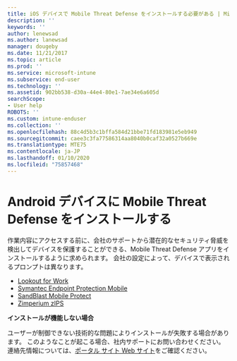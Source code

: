 ```yaml
---
title: iOS デバイスで Mobile Threat Defense をインストールする必要がある | Microsoft Docs
description: ''
keywords: ''
author: lenewsad
ms.author: lanewsad
manager: dougeby
ms.date: 11/21/2017
ms.topic: article
ms.prod: ''
ms.service: microsoft-intune
ms.subservice: end-user
ms.technology: ''
ms.assetid: 902bb538-d30a-44e4-80e1-7ae34e6a605d
searchScope:
- User help
ROBOTS: ''
ms.custom: intune-enduser
ms.collection: ''
ms.openlocfilehash: 88c4d5b3c1bffa584d21bbe71fd183981e5eb949
ms.sourcegitcommit: caee3c3fa77586314aa8040b0caf32a0527b669e
ms.translationtype: MTE75
ms.contentlocale: ja-JP
ms.lasthandoff: 01/10/2020
ms.locfileid: "75857468"
---
```

# <a name="install-mobile-threat-defense-on-your-android-device"></a>Android デバイスに Mobile Threat Defense をインストールする

作業内容にアクセスする前に、会社のサポートから潜在的なセキュリティ脅威を検出してデバイスを保護することができる、Mobile Threat Defense アプリをインストールするように求められます。 会社の設定によって、デバイスで表示されるプロンプトは異なります。

* [Lookout for Work](you-are-prompted-to-install-lookout-for-work-android.md)
* [Symantec Endpoint Protection Mobile](you-are-prompted-to-install-skycure-android.md)
* [SandBlast Mobile Protect](you-are-prompted-to-install-sandblast-android.md)
* [Zimperium zIPS](you-are-prompted-to-install-zips-android.md)

**インストールが機能しない場合**

ユーザーが制御できない技術的な問題によりインストールが失敗する場合があります。 このようなことが起こる場合、社内サポートにお問い合わせください。 連絡先情報については、[ポータル サイト Web サイト](https://go.microsoft.com/fwlink/?linkid=2010980)をご確認ください。
